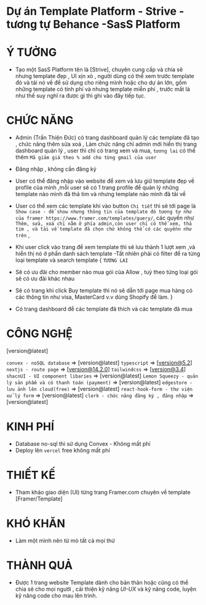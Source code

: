 # Dự án Template Platform - Strive - tương tự Behance -SasS Platform


# Ý TƯỞNG

- Tạo một SasS Platform tên là [Strive], chuyên cung cấp và chia sẽ nhưng template đẹp , UI xịn xò , người dùng có thể xem trước template đó và tải nó về để sử dụng cho riêng mình hoặc cho dự án lớn, gồm những template có tính phí và nhưng template miễn phí , trước mắt là như thế suy nghĩ ra được gì thì ghi vào đây tiếp tục.

# CHỨC NĂNG

- Admin (Trần Thiện Đức) có trang dashboard quản lý các template đã tạo , chức năng thêm sửa xoá , Làm chức năng chỉ admin mới hiển thị trang dashboard quản lý , user thì chỉ có trang xem và mua, `tương lai` có thể thêm `Mã giảm giá theo % add cho từng gmail của user`

- Đăng nhập , không cần đăng ký
- User có thể đăng nhập vào website để xem và lưu giữ template đẹp về profile của mình ,mỗi user sẽ có 1 trang profile để quản lý những template nào mình đã thả tim và nhưng template nào mình đã tải về
- User có thể xem các template khi vào button `Chi tiết` thì sẽ tới page là `Show case - để show nhưng thông tin của template đó tương tự như của framer https://www.framer.com/templates/guery/`, các quyền như `Thêm, sửa, xoá chỉ nằm ở phía admin,còn user chỉ có thễ xem, thả tim , và tải về template đã chọn chứ không thể có các quyềnn như trên` ,
- Khi user click vào trang để xem template thì sẽ lưu thành 1 lượt xem ,và hiển thị nó ở phần danh sách template
  -Tất nhiên phải có filter để ra từng loại template và search template
  {
  `TƯƠNG LAI`
- Sẽ có ưu đãi cho member nào mua gói của Allow , tuỳ theo từng loại gói sẽ có ưu đãi khác nhau
- Sẽ có trang khi click Buy template thì nó sẽ dẫn tới page mua hàng có các thông tin như visa, MasterCard v.v dùng Shopify để làm.
  }

- Có trang dashboard để các template đã thích và các template đã mua

# CÔNG NGHỆ

[version@latest]

`convex - noSQL database` => [version@latest]
`typescript` => [version@5.2]
`nextjs - route page` => [version@14.2.0]
`tailwindcss` => [version@3.4]
`shacnUI - UI component libaries` => [version@latest]
`Lemon Squeezy - quản lý sản phẩm và có thanh toán (payment)` => [version@latest]
`edgestore - lưu ảnh lên cloud(free)` => [version@latest]
`react-hook-form - thư viện xử lý form` => [version@latest]
`clerk - chức năng đăng ký , đăng nhập` => [version@latest]

# KINH PHÍ

- Database no-sql thì sử dụng Convex - Không mất phí
- Deploy lên `vercel` free không mất phí

# THIẾT KẾ

- Tham khảo giao diện (UI) từng trang Framer.com chuyên về template [Framer/Template]

# KHÓ KHĂN

- Làm một mình nên từ mò tất cả mọi thứ

# THÀNH QUẢ

- Được 1 trang website Template dành cho bản thân hoặc cũng có thể chia sẽ cho mọi người , cải thiện kỹ năng _UI-UX_ và kỹ năng code, luyện kỹ năng code cho mau lên trình.
